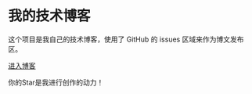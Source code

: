 # 我的技术博客

这个项目是我自己的技术博客，使用了 GitHub 的 issues 区域来作为博文发布区。

[进入博客](https://github.com/brickspert/blog/issues)

你的Star是我进行创作的动力！
